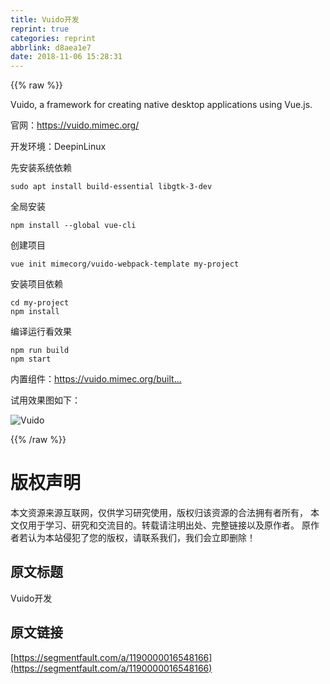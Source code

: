 ```yaml
---
title: Vuido开发
reprint: true
categories: reprint
abbrlink: d8aea1e7
date: 2018-11-06 15:28:31
---
```


{{% raw %}}
<p>Vuido, a framework for creating native desktop applications using Vue.js.</p><p>&#x5B98;&#x7F51;&#xFF1A;<a href="https://vuido.mimec.org/" rel="nofollow noreferrer" target="_blank">https://vuido.mimec.org/</a></p><p>&#x5F00;&#x53D1;&#x73AF;&#x5883;&#xFF1A;DeepinLinux</p><p>&#x5148;&#x5B89;&#x88C5;&#x7CFB;&#x7EDF;&#x4F9D;&#x8D56;</p><div class="widget-codetool" style="display:none"><div class="widget-codetool--inner"><span class="selectCode code-tool" data-toggle="tooltip" data-placement="top" title="" data-original-title="&#x5168;&#x9009;"></span> <span type="button" class="copyCode code-tool" data-toggle="tooltip" data-placement="top" data-clipboard-text="sudo apt install build-essential libgtk-3-dev" title="" data-original-title="&#x590D;&#x5236;"></span> <span type="button" class="saveToNote code-tool" data-toggle="tooltip" data-placement="top" title="" data-original-title="&#x653E;&#x8FDB;&#x7B14;&#x8BB0;"></span></div></div><pre class="bash hljs"><code class="bash" style="word-break:break-word;white-space:initial">sudo apt install build-essential libgtk-3-dev</code></pre><p>&#x5168;&#x5C40;&#x5B89;&#x88C5;</p><div class="widget-codetool" style="display:none"><div class="widget-codetool--inner"><span class="selectCode code-tool" data-toggle="tooltip" data-placement="top" title="" data-original-title="&#x5168;&#x9009;"></span> <span type="button" class="copyCode code-tool" data-toggle="tooltip" data-placement="top" data-clipboard-text="npm install --global vue-cli" title="" data-original-title="&#x590D;&#x5236;"></span> <span type="button" class="saveToNote code-tool" data-toggle="tooltip" data-placement="top" title="" data-original-title="&#x653E;&#x8FDB;&#x7B14;&#x8BB0;"></span></div></div><pre class="bash hljs"><code class="bash" style="word-break:break-word;white-space:initial">npm install --global vue-cli</code></pre><p>&#x521B;&#x5EFA;&#x9879;&#x76EE;</p><div class="widget-codetool" style="display:none"><div class="widget-codetool--inner"><span class="selectCode code-tool" data-toggle="tooltip" data-placement="top" title="" data-original-title="&#x5168;&#x9009;"></span> <span type="button" class="copyCode code-tool" data-toggle="tooltip" data-placement="top" data-clipboard-text="vue init mimecorg/vuido-webpack-template my-project" title="" data-original-title="&#x590D;&#x5236;"></span> <span type="button" class="saveToNote code-tool" data-toggle="tooltip" data-placement="top" title="" data-original-title="&#x653E;&#x8FDB;&#x7B14;&#x8BB0;"></span></div></div><pre class="bash hljs"><code class="bash" style="word-break:break-word;white-space:initial">vue init mimecorg/vuido-webpack-template my-project</code></pre><p>&#x5B89;&#x88C5;&#x9879;&#x76EE;&#x4F9D;&#x8D56;</p><div class="widget-codetool" style="display:none"><div class="widget-codetool--inner"><span class="selectCode code-tool" data-toggle="tooltip" data-placement="top" title="" data-original-title="&#x5168;&#x9009;"></span> <span type="button" class="copyCode code-tool" data-toggle="tooltip" data-placement="top" data-clipboard-text="cd my-project
npm install" title="" data-original-title="&#x590D;&#x5236;"></span> <span type="button" class="saveToNote code-tool" data-toggle="tooltip" data-placement="top" title="" data-original-title="&#x653E;&#x8FDB;&#x7B14;&#x8BB0;"></span></div></div><pre class="bash hljs"><code class="bash"><span class="hljs-built_in">cd</span> my-project
npm install</code></pre><p>&#x7F16;&#x8BD1;&#x8FD0;&#x884C;&#x770B;&#x6548;&#x679C;</p><div class="widget-codetool" style="display:none"><div class="widget-codetool--inner"><span class="selectCode code-tool" data-toggle="tooltip" data-placement="top" title="" data-original-title="&#x5168;&#x9009;"></span> <span type="button" class="copyCode code-tool" data-toggle="tooltip" data-placement="top" data-clipboard-text="npm run build
npm start" title="" data-original-title="&#x590D;&#x5236;"></span> <span type="button" class="saveToNote code-tool" data-toggle="tooltip" data-placement="top" title="" data-original-title="&#x653E;&#x8FDB;&#x7B14;&#x8BB0;"></span></div></div><pre class="bash hljs"><code class="bash">npm run build
npm start</code></pre><p>&#x5185;&#x7F6E;&#x7EC4;&#x4EF6;&#xFF1A;<a href="https://vuido.mimec.org/built-in-components" rel="nofollow noreferrer" target="_blank">https://vuido.mimec.org/built...</a></p><p>&#x8BD5;&#x7528;&#x6548;&#x679C;&#x56FE;&#x5982;&#x4E0B;&#xFF1A;</p><p><span class="img-wrap"><img data-src="/img/bVbhA6G?w=400&amp;h=836" src="https://static.alili.tech/img/bVbhA6G?w=400&amp;h=836" alt="Vuido" title="Vuido" style="cursor:pointer;display:inline"></span></p>
{{% /raw %}}

# 版权声明
本文资源来源互联网，仅供学习研究使用，版权归该资源的合法拥有者所有，
本文仅用于学习、研究和交流目的。转载请注明出处、完整链接以及原作者。
原作者若认为本站侵犯了您的版权，请联系我们，我们会立即删除！

## 原文标题
Vuido开发

## 原文链接
[https://segmentfault.com/a/1190000016548166](https://segmentfault.com/a/1190000016548166)

